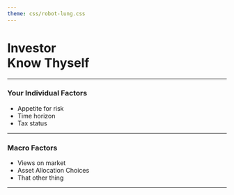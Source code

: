 ```yaml
---
theme: css/robot-lung.css
---
```


# Investor <br>Know Thyself


---

### Your Individual Factors

+ Appetite for risk
+ Time horizon 
+ Tax status


---


### Macro Factors

+ Views on market
+ Asset Allocation Choices
+ That other thing


---



